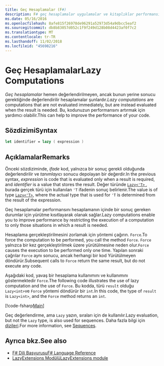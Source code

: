 ```yaml
---
title: Geç Hesaplamalar (F#)
description: F# geç hesaplamalar uygulamalar ve kitaplıklar performansını nasıl artırabileceğinizi öğrenin.
ms.date: 05/16/2016
ms.openlocfilehash: 8afe815f26978de96291a52973d54a9dbcc5eaf2
ms.sourcegitcommit: db8b83057d052c1f9f249d128b08d4423af0f7c2
ms.translationtype: MT
ms.contentlocale: tr-TR
ms.lasthandoff: 11/02/2018
ms.locfileid: "45698216"
---
```

# <a name="lazy-computations"></a><span data-ttu-id="55caa-103">Geç Hesaplamalar</span><span class="sxs-lookup"><span data-stu-id="55caa-103">Lazy Computations</span></span>

<span data-ttu-id="55caa-104">*Geç hesaplamalar* hemen değerlendirilmeyen, ancak bunun yerine sonucu gerektiğinde değerlendirilir hesaplamalar şunlardır.</span><span class="sxs-lookup"><span data-stu-id="55caa-104">*Lazy computations* are computations that are not evaluated immediately, but are instead evaluated when the result is needed.</span></span> <span data-ttu-id="55caa-105">Bu, kodunuzun performansını artırmak için yardımcı olabilir.</span><span class="sxs-lookup"><span data-stu-id="55caa-105">This can help to improve the performance of your code.</span></span>

## <a name="syntax"></a><span data-ttu-id="55caa-106">Sözdizimi</span><span class="sxs-lookup"><span data-stu-id="55caa-106">Syntax</span></span>

```fsharp
let identifier = lazy ( expression )
```

## <a name="remarks"></a><span data-ttu-id="55caa-107">Açıklamalar</span><span class="sxs-lookup"><span data-stu-id="55caa-107">Remarks</span></span>

<span data-ttu-id="55caa-108">Önceki sözdiziminde, *ifade* kod, yalnızca bir sonuç gerekli olduğunda değerlendirilir ve *tanımlayıcı* sonucu depolayan bir değerdir.</span><span class="sxs-lookup"><span data-stu-id="55caa-108">In the previous syntax, *expression* is code that is evaluated only when a result is required, and *identifier* is a value that stores the result.</span></span> <span data-ttu-id="55caa-109">Değer türünde [ `Lazy<'T>` ](https://msdn.microsoft.com/library/b29d0af5-6efb-4a55-a278-2662a4ecc489), burada gerçek türü için kullanılan `'T` ifadenin sonuç belirlenir.</span><span class="sxs-lookup"><span data-stu-id="55caa-109">The value is of type [`Lazy<'T>`](https://msdn.microsoft.com/library/b29d0af5-6efb-4a55-a278-2662a4ecc489), where the actual type that is used for `'T` is determined from the result of the expression.</span></span>

<span data-ttu-id="55caa-110">Geç hesaplamalar performansını hesaplamanın içinde bir sonuç gereken durumlar için yürütme kısıtlayarak olanak sağlar.</span><span class="sxs-lookup"><span data-stu-id="55caa-110">Lazy computations enable you to improve performance by restricting the execution of a computation to only those situations in which a result is needed.</span></span>

<span data-ttu-id="55caa-111">Hesaplama gerçekleştirilmesini zorlamak için yöntemi çağırın. `Force`.</span><span class="sxs-lookup"><span data-stu-id="55caa-111">To force the computation to be performed, you call the method `Force`.</span></span> <span data-ttu-id="55caa-112">`Force` yalnızca bir kez gerçekleştirilmek üzere yürütülmesine neden olur.</span><span class="sxs-lookup"><span data-stu-id="55caa-112">`Force` causes the execution to be performed only one time.</span></span> <span data-ttu-id="55caa-113">Yapılan sonraki çağrılar `Force` aynı sonucu, ancak herhangi bir kod Yürütülmeyen döndürür.</span><span class="sxs-lookup"><span data-stu-id="55caa-113">Subsequent calls to `Force` return the same result, but do not execute any code.</span></span>

<span data-ttu-id="55caa-114">Aşağıdaki kod, yavaş bir hesaplama kullanımını ve kullanımını göstermektedir `Force`.</span><span class="sxs-lookup"><span data-stu-id="55caa-114">The following code illustrates the use of lazy computation and the use of `Force`.</span></span> <span data-ttu-id="55caa-115">Bu kodda, türü `result` olduğu `Lazy<int>`ve `Force` yöntemi döndürür bir `int`.</span><span class="sxs-lookup"><span data-stu-id="55caa-115">In this code, the type of `result` is `Lazy<int>`, and the `Force` method returns an `int`.</span></span>

[!code-fsharp[Main](../../../samples/snippets/fsharp/lang-ref-2/snippet73011.fs)]

<span data-ttu-id="55caa-116">Geç değerlendirme, ama `Lazy` yazın, sıraları için de kullanılır.</span><span class="sxs-lookup"><span data-stu-id="55caa-116">Lazy evaluation, but not the `Lazy` type, is also used for sequences.</span></span> <span data-ttu-id="55caa-117">Daha fazla bilgi için [dizileri](sequences.md).</span><span class="sxs-lookup"><span data-stu-id="55caa-117">For more information, see [Sequences](sequences.md).</span></span>

## <a name="see-also"></a><span data-ttu-id="55caa-118">Ayrıca bkz.</span><span class="sxs-lookup"><span data-stu-id="55caa-118">See also</span></span>

- [<span data-ttu-id="55caa-119">F# Dili Başvurusu</span><span class="sxs-lookup"><span data-stu-id="55caa-119">F# Language Reference</span></span>](index.md)
- [<span data-ttu-id="55caa-120">LazyExtensions Modülü</span><span class="sxs-lookup"><span data-stu-id="55caa-120">LazyExtensions module</span></span>](https://msdn.microsoft.com/library/86671f40-84a0-402a-867d-ae596218d948)
